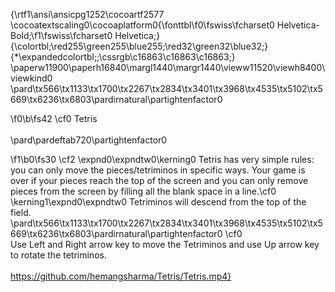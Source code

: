 {\rtf1\ansi\ansicpg1252\cocoartf2577
\cocoatextscaling0\cocoaplatform0{\fonttbl\f0\fswiss\fcharset0 Helvetica-Bold;\f1\fswiss\fcharset0 Helvetica;}
{\colortbl;\red255\green255\blue255;\red32\green32\blue32;}
{\*\expandedcolortbl;;\cssrgb\c16863\c16863\c16863;}
\paperw11900\paperh16840\margl1440\margr1440\vieww11520\viewh8400\viewkind0
\pard\tx566\tx1133\tx1700\tx2267\tx2834\tx3401\tx3968\tx4535\tx5102\tx5669\tx6236\tx6803\pardirnatural\partightenfactor0

\f0\b\fs42 \cf0                                             Tetris \
\
\pard\pardeftab720\partightenfactor0

\f1\b0\fs30 \cf2 \expnd0\expndtw0\kerning0
Tetris has very simple rules: you can only move the pieces/tetriminos in specific ways. Your game is over if your pieces reach the top of the screen and you can only remove pieces from the screen by filling all the blank space in a line.\cf0 \kerning1\expnd0\expndtw0  Tetriminos will descend from the top of the field. \
\pard\tx566\tx1133\tx1700\tx2267\tx2834\tx3401\tx3968\tx4535\tx5102\tx5669\tx6236\tx6803\pardirnatural\partightenfactor0
\cf0 \
Use Left and Right arrow key to move the Tetriminos and use Up arrow key to rotate the tetriminos. \
\
https://github.com/hemangsharma/Tetris/Tetris.mp4}